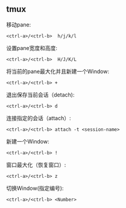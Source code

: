 ## tmux

移动pane:
```
<ctrl-a>/<ctrl-b>  h/j/k/l
```
设置pane宽度和高度:
```
<ctrl-a>/<ctrl-b>  H/J/K/L
```
将当前的pane最大化并且新建一个Window:
```
<ctrl-a>/<ctrl-b> + 
```
退出保存当前会话（detach):
```
<ctrl-a>/<ctrl-b> d
```
连接指定的会话（attach）:
```
<ctrl-a>/<ctrl-b> attach -t <session-name>
```
新建一个Window:
```
<ctrl-a>/<ctrl-b> !
```
窗口最大化（恢复窗口）:
```
<ctrl-a>/<ctrl-b> z
```
切换Window(指定编号):
```
<ctrl-a>/<ctrl-b> <Number>
```
